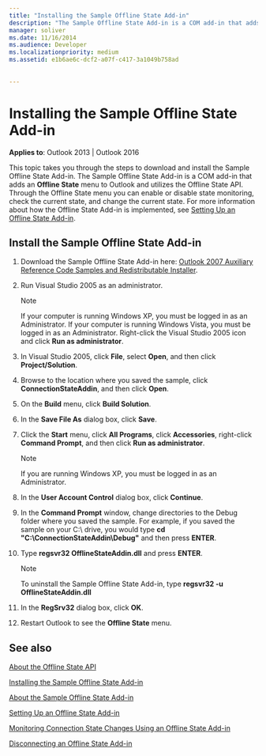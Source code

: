 ```yaml
---
title: "Installing the Sample Offline State Add-in"
description: "The Sample Offline State Add-in is a COM add-in that adds an Offline State menu to Outlook and utilizes the Offline State API."
manager: soliver
ms.date: 11/16/2014
ms.audience: Developer
ms.localizationpriority: medium
ms.assetid: e1b6ae6c-dcf2-a07f-c417-3a1049b758ad
 
 
---
```


# Installing the Sample Offline State Add-in

  
  
**Applies to**: Outlook 2013 | Outlook 2016 
  
This topic takes you through the steps to download and install the Sample Offline State Add-in. The Sample Offline State Add-in is a COM add-in that adds an **Offline State** menu to Outlook and utilizes the Offline State API. Through the Offline State menu you can enable or disable state monitoring, check the current state, and change the current state. For more information about how the Offline State Add-in is implemented, see [Setting Up an Offline State Add-in](setting-up-an-offline-state-add-in.md).
  
## Install the Sample Offline State Add-in

1. Download the Sample Offline State Add-in here: [Outlook 2007 Auxiliary Reference Code Samples and Redistributable Installer](https://www.microsoft.com/download/details.aspx?id=24102).
    
2. Run Visual Studio 2005 as an administrator.
    
    > [!NOTE]
    > If your computer is running Windows XP, you must be logged in as an Administrator. If your computer is running Windows Vista, you must be logged in as an Administrator. Right-click the Visual Studio 2005 icon and click **Run as administrator**. 
  
3. In Visual Studio 2005, click **File**, select **Open**, and then click **Project/Solution**.
    
4. Browse to the location where you saved the sample, click **ConnectionStateAddin**, and then click **Open**.
    
5. On the **Build** menu, click **Build Solution**.
    
6. In the **Save File As** dialog box, click **Save**.
    
7. Click the **Start** menu, click **All Programs**, click **Accessories**, right-click **Command Prompt**, and then click **Run as administrator**.
    
    > [!NOTE]
    > If you are running Windows XP, you must be logged in as an Administrator. 
  
8. In the **User Account Control** dialog box, click **Continue**.
    
9. In the **Command Prompt** window, change directories to the Debug folder where you saved the sample. For example, if you saved the sample on your C:\ drive, you would type **cd "C:\ConnectionStateAddin\Debug"** and then press **ENTER**. 
    
10. Type **regsvr32 OfflineStateAddin.dll** and press **ENTER**. 
    
    > [!NOTE]
    > To uninstall the Sample Offline State Add-in, type **regsvr32 -u OfflineStateAddin.dll**
  
11. In the **RegSrv32** dialog box, click **OK**.
    
12. Restart Outlook to see the **Offline State** menu. 
    
## See also



[About the Offline State API](about-the-offline-state-api.md)
  
[Installing the Sample Offline State Add-in](installing-the-sample-offline-state-add-in.md)
  
[About the Sample Offline State Add-in](about-the-sample-offline-state-add-in.md)
  
[Setting Up an Offline State Add-in](setting-up-an-offline-state-add-in.md)
  
[Monitoring Connection State Changes Using an Offline State Add-in](monitoring-connection-state-changes-using-an-offline-state-add-in.md)
  
[Disconnecting an Offline State Add-in](disconnecting-an-offline-state-add-in.md)


